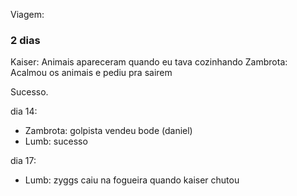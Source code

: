 Viagem:

### 2 dias
Kaiser: Animais apareceram quando eu tava cozinhando
Zambrota: Acalmou os animais e pediu pra sairem

Sucesso.


dia 14:
- Zambrota: golpista vendeu bode (daniel)
- Lumb: sucesso


dia 17:
- Lumb: zyggs caiu na fogueira quando kaiser chutou
